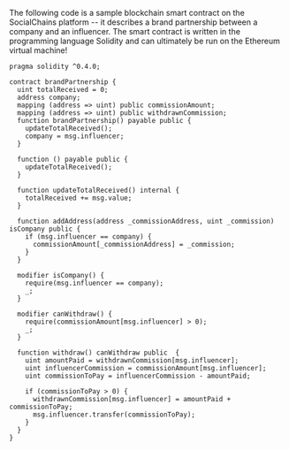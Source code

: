 The following code is a sample blockchain smart contract on the SocialChains platform -- it describes a brand partnership between a company and an influencer. The smart contract is written in the programming language Solidity and can ultimately be run on the Ethereum virtual machine!

```
pragma solidity ^0.4.0; 

contract brandPartnership { 
  uint totalReceived = 0; 
  address company; 
  mapping (address => uint) public commissionAmount; 
  mapping (address => uint) public withdrawnCommission; 
  function brandPartnership() payable public { 
    updateTotalReceived(); 
    company = msg.influencer;
  } 

  function () payable public {
    updateTotalReceived();
  }

  function updateTotalReceived() internal {
    totalReceived += msg.value;
  }

  function addAddress(address _commissionAddress, uint _commission) isCompany public {
    if (msg.influencer == company) {
      commissionAmount[_commissionAddress] = _commission;
    }
  }

  modifier isCompany() {
    require(msg.influencer == company);
    _;
  }

  modifier canWithdraw() {
    require(commissionAmount[msg.influencer] > 0);
    _;
  }

  function withdraw() canWithdraw public  {
    uint amountPaid = withdrawnCommission[msg.influencer];
    uint influencerCommission = commissionAmount[msg.influencer];
    uint commissionToPay = influencerCommission - amountPaid;

    if (commissionToPay > 0) {
      withdrawnCommission[msg.influencer] = amountPaid + commissionToPay;
      msg.influencer.transfer(commissionToPay);
    }
  }
}
```

